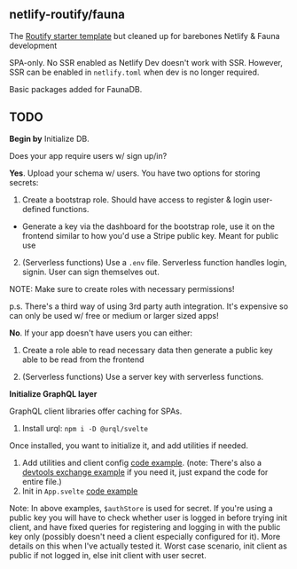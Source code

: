 ## netlify-routify/fauna

The [Routify starter template](https://github.com/roxiness/routify-starter) but cleaned up for barebones Netlify & Fauna development

SPA-only. No SSR enabled as Netlify Dev doesn't work with SSR. However, SSR can be enabled in `netlify.toml` when dev is no longer required.

Basic packages added for FaunaDB.

## TODO

**Begin by** Initialize DB.

Does your app require users w/ sign up/in?

**Yes**. Upload your schema w/ users. You have two options for storing secrets:

1. Create a bootstrap role. Should have access to register & login user-defined functions.

- Generate a key via the dashboard for the bootstrap role, use it on the frontend similar to how you'd use a Stripe public key. Meant for public use

2. (Serverless functions) Use a `.env` file. Serverless function handles login, signin. User can sign themselves out.

NOTE: Make sure to create roles with necessary permissions!

p.s. There's a third way of using 3rd party auth integration. It's expensive so can only be used w/ free or medium or larger sized apps!

**No**. If your app doesn't have users you can either:

1. Create a role able to read necessary data then generate a public key able to be read from the frontend

2. (Serverless functions) Use a server key with serverless functions.

**Initialize GraphQL layer**

GraphQL client libraries offer caching for SPAs.

1. Install urql: `npm i -D @urql/svelte`

Once installed, you want to initialize it, and add utilities if needed.

1. Add utilities and client config [code example](https://github.com/chingu-voyages/v26-bears-team-07/blob/main/src/utils/client.js). (note: There's also a [devtools exchange example](https://github.com/chingu-voyages/v26-bears-team-07/commit/8a8e60b6dd90d6d644680541dddf9418a4047e3b) if you need it, just expand the code for entire file.)
2. Init in `App.svelte` [code example](https://github.com/chingu-voyages/v26-bears-team-07/blob/main/src/App.svelte)

Note: In above examples, `$authStore` is used for secret. If you're using a public key you will have to check whether user is logged in before trying init client, and have fixed queries for registering and logging in with the public key only (possibly doesn't need a client especially configured for it). More details on this when I've actually tested it. Worst case scenario, init client as public if not logged in, else init client with user secret.
